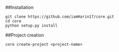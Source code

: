 ##Installation
```
git clone https://github.com/iamHarin17/core.git
cd core
python setup.py install
```

##Project creation
```
core create-project <project-name>
```
